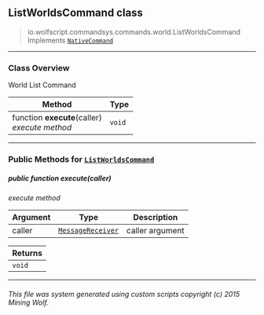## ListWorldsCommand __class__

>io.wolfscript.commandsys.commands.world.ListWorldsCommand
>Implements [`NativeCommand`](..\..\NativeCommand.md)

---

### Class Overview

World List Command

Method | Type   
--- | :--- 
 function __execute__(caller) <br> _execute method_ | `void`



---


### Public Methods for [`ListWorldsCommand`](ListWorldsCommand.md)

##### <a id='execute'></a>public  function __execute__(caller)

_execute method_

Argument | Type | Description  
--- | --- | --- 
caller | [`MessageReceiver`](..\..\..\chat\MessageReceiver.md) | caller argument

Returns | 
--- | 
`void` |


---


###### This file was system generated using custom scripts copyright (c) 2015 Mining Wolf.
	

